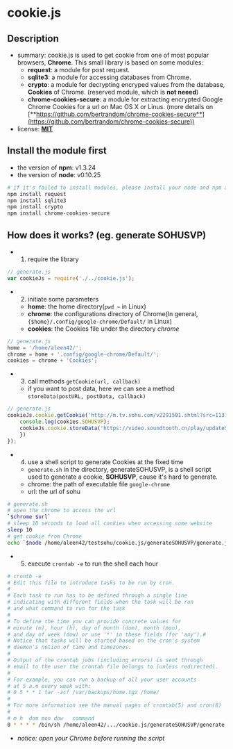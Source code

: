 # cookie.js
## Description
- summary: cookie.js is used to get cookie from one of most popular browsers, **Chrome**. This small library is based on some modules: 	
	- **request**: a module for post request.
	- **sqlite3**: a module for accessing databases from Chrome.
	- **crypto**: a module for decrypting encryped values from the database, **Cookies** of Chrome. (reserved module, which is **not neeed**)
	- **chrome-cookies-secure**: a module for extracting encrypted Google Chrome Cookies for a url on Mac OS X or Linus. (more details on [**https://github.com/bertrandom/chrome-cookies-secure**](https://github.com/bertrandom/chrome-cookies-secure))
- license: [**MIT**](./LICENSE)

## Install the module first

- the version of **npm**: v1.3.24
- the version of **node**: v0.10.25

```sh
# if it's failed to install modules, please install your node and npm as the same version of mine
npm install request
npm install sqlite3
npm install crypto
npm install chrome-cookies-secure
```

## How does it works? (eg. generate SOHUSVP)

- 1. require the library

```js
// generate.js
var cookieJs = require('./../cookie.js');
```

- 2. initiate some parameters
	- **home**: the home directory(`pwd ~` in Linux)
	- **chrome**: the configurations directory of Chrome(In general, `{$home}/.config/google-chrome/Default/` in Linux)
	- **cookies**: the Cookies file under the directory *chrome*

```js
// generate.js
home = '/home/aleen42/';
chrome = home + '.config/google-chrome/Default/';
cookies = chrome + 'Cookies';
```

- 3. call methods `getCookie(url, callback)`
	- if you want to post data, here we can see a method `storeData(postURL, postData, callback)`

```js
// generate.js
cookieJs.cookie.getCookie('http://m.tv.sohu.com/v2291501.shtml?src=11310001&ptag=vsogou', function(cookies) {
	console.log(cookies.SOHUSVP);
	cookieJs.cookie.storeData('https://video.soundtooth.cn/play/updateSOHUSVP/', {svp: cookies.SOHUSVP}, function(data) {
	})
});
```

- 4. use a shell script to generate Cookies at the fixed time
	- `generate.sh` in the directory, generateSOHUSVP, is a shell script used to generate a cookie, **SOHUSVP**, cause it's hard to generate.
	- chrome: the path of executable file `google-chrome`
	- url: the url of sohu

```sh
# generate.sh
# open the chrome to access the url
`$chrome $url`
# sleep 10 seconds to load all cookies when accessing some website
sleep 10
# get cookie from Chrome
echo `$node /home/aleen42/testsohu/cookie.js/generateSOHUSVP/generate.js`
```

- 5. execute `crontab -e` to run the shell each hour

```sh
# crontb -e
# Edit this file to introduce tasks to be run by cron.
# 
# Each task to run has to be defined through a single line
# indicating with different fields when the task will be run
# and what command to run for the task
# 
# To define the time you can provide concrete values for
# minute (m), hour (h), day of month (dom), month (mon),
# and day of week (dow) or use '*' in these fields (for 'any').# 
# Notice that tasks will be started based on the cron's system
# daemon's notion of time and timezones.
# 
# Output of the crontab jobs (including errors) is sent through
# email to the user the crontab file belongs to (unless redirected).
# 
# For example, you can run a backup of all your user accounts
# at 5 a.m every week with:
# 0 5 * * 1 tar -zcf /var/backups/home.tgz /home/
# 
# For more information see the manual pages of crontab(5) and cron(8)
# 
# m h  dom mon dow   command
0 * * * * /bin/sh /home/aleen42/.../cookie.js/generateSOHUSVP/generate.sh
```

- *notice: open your Chrome before running the script*